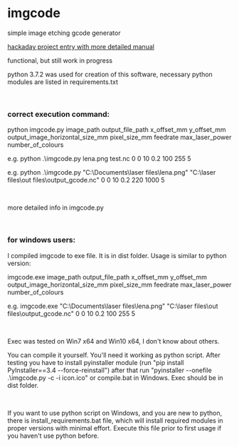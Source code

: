 <h1>imgcode</h1>
<p>simple image etching gcode generator</p> 
<p><a target="_blank" rel="noopener noreferrer" href="http://www.hackaday.io/project/164855-imgcode-simple-image-etching-gcode-generator">hackaday project entry with more detailed manual</a></p>
<p>functional, but still work in progress </p> 
<p>python 3.7.2 was used for creation of this software, necessary python modules are listed in requirements.txt</p> 
<br>
<h3>correct execution command:</h3> 
<p>python imgcode.py image_path output_file_path x_offset_mm y_offset_mm output_image_horizontal_size_mm pixel_size_mm feedrate max_laser_power number_of_colours</p> 
<p>e.g. python .\imgcode.py lena.png test.nc 0 0 10 0.2 100 255 5</p> 
<p>e.g. python .\imgcode.py "C:\Documents\laser files\lena.png" "C:\laser files\out files\output_gcode.nc" 0 0 10 0.2 220 1000 5</p> 
<br>
<p>more detailed info in imgcode.py</p> 
<br>
<h3>for windows users:</h3> 
<p>I compiled imgcode to exe file. It is in dist folder. Usage is similar to python version:</p> 
<p>imgcode.exe image_path output_file_path x_offset_mm y_offset_mm output_image_horizontal_size_mm pixel_size_mm feedrate max_laser_power number_of_colours</p> 
<p>e.g. imgcode.exe "C:\Documents\laser files\lena.png" "C:\laser files\out files\output_gcode.nc" 0 0 10 0.2 100 255 5</p> 
<br>
<p>Exec was tested on Win7 x64 and Win10 x64, I don't know about others.</p>
<p>You can compile it yourself. You'll need it working as python script. After testing you have to install pyinstaller module (run "pip install PyInstaller==3.4 --force-reinstall") after that run "pyinstaller --onefile .\imgcode.py -c -i icon.ico" or compile.bat in Windows. Exec should be in dist folder.</p> 
<br>
<p>If you want to use python script on Windows, and you are new to python, there is install_requirements.bat file, which will install required modules in proper versions with minimal effort. Execute this file prior to first usage if you haven't use python before.</p> 
